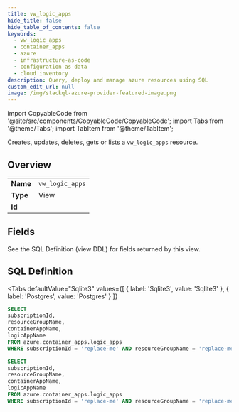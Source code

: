 ```yaml
--- 
title: vw_logic_apps
hide_title: false
hide_table_of_contents: false
keywords:
  - vw_logic_apps
  - container_apps
  - azure
  - infrastructure-as-code
  - configuration-as-data
  - cloud inventory
description: Query, deploy and manage azure resources using SQL
custom_edit_url: null
image: /img/stackql-azure-provider-featured-image.png
---
```


import CopyableCode from '@site/src/components/CopyableCode/CopyableCode';
import Tabs from '@theme/Tabs';
import TabItem from '@theme/TabItem';

Creates, updates, deletes, gets or lists a <code>vw_logic_apps</code> resource.

## Overview
<table><tbody>
<tr><td><b>Name</b></td><td><code>vw_logic_apps</code></td></tr>
<tr><td><b>Type</b></td><td>View</td></tr>
<tr><td><b>Id</b></td><td><CopyableCode code="azure.container_apps.vw_logic_apps" /></td></tr>
</tbody></table>

## Fields

See the SQL Definition (view DDL) for fields returned by this view.

## SQL Definition

<Tabs
defaultValue="Sqlite3"
values={[
{ label: 'Sqlite3', value: 'Sqlite3' },
{ label: 'Postgres', value: 'Postgres' }
]}
>
<TabItem value="Sqlite3">

```sql
SELECT
subscriptionId,
resourceGroupName,
containerAppName,
logicAppName
FROM azure.container_apps.logic_apps
WHERE subscriptionId = 'replace-me' AND resourceGroupName = 'replace-me' AND containerAppName = 'replace-me' AND logicAppName = 'replace-me';
```

</TabItem>
<TabItem value="Postgres">

```sql
SELECT
subscriptionId,
resourceGroupName,
containerAppName,
logicAppName
FROM azure.container_apps.logic_apps
WHERE subscriptionId = 'replace-me' AND resourceGroupName = 'replace-me' AND containerAppName = 'replace-me' AND logicAppName = 'replace-me';
```

</TabItem>
</Tabs>
